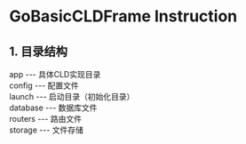 # GoBasicCLDFrame Instruction
## 1. 目录结构
app --- 具体CLD实现目录 \
config --- 配置文件 \
launch --- 启动目录（初始化目录） \
database --- 数据库文件 \
routers --- 路由文件 \
storage --- 文件存储
